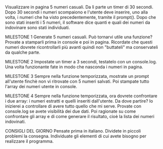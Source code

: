 Visualizzare in pagina 5 numeri casuali. Da lì parte un timer di 30 secondi.
Dopo 30 secondi i numeri scompaiono e l'utente deve inserire, uno alla volta, i numeri che ha visto precedentemente, tramite il prompt().
Dopo che sono stati inseriti i 5 numeri, il software dice quanti e quali dei numeri da indovinare sono stati individuati.

MILESTONE 1
Generate 5 numeri casuali. Può tornarvi utile una funzione? Provate a stamparli prima in console e poi in pagina.
Ricordate che questi numeri dovrete ricontrollarli più avanti quindi non "buttateli" ma conservateli da qualche parte.

MILESTONE 2
Impostate un timer a 3 secondi, testatelo con un console.log. Una volta funzionante fate in modo che nasconda i numeri in pagina.

MILESTONE 3
Sempre nella funzione temporizzata, mostrate un prompt all'utente finchè non vi ritrovate con 5 numeri salvati. Poi stampate tutto l'array dei numeri utente in console.

MILESTONE 4
Sempre nella funzione temporizzata, ora dovrete confrontare i due array: i numeri estratti e quelli inseriti dall'utente. Da dove partire? Io inizierei a controllare di avere tutto quello che mi serve. Provate con console.log se avete visibilità dei due dati. Poi ragionate su come confrontare gli array e di come generare il risultato, cioè la lista dei numeri indovinati.

CONSIGLI DEL GIORNO
Pensate prima in italiano.
Dividete in piccoli problemi la consegna.
Individuate gli elementi di cui avete bisogno per realizzare il programma.
